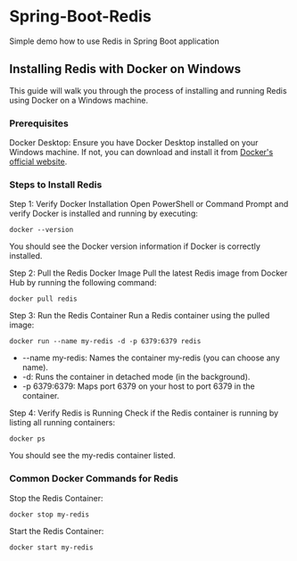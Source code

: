 # Spring-Boot-Redis
Simple demo how to use Redis in Spring Boot application

## Installing Redis with Docker on Windows
This guide will walk you through the process of installing and running Redis using Docker on a Windows machine.

### Prerequisites
Docker Desktop: Ensure you have Docker Desktop installed on your Windows machine. If not, you can download and install it from [Docker's official website](https://www.docker.com/products/docker-desktop/).

### Steps to Install Redis
Step 1: Verify Docker Installation
Open PowerShell or Command Prompt and verify Docker is installed and running by executing:
```
docker --version
```
You should see the Docker version information if Docker is correctly installed.

Step 2: Pull the Redis Docker Image
Pull the latest Redis image from Docker Hub by running the following command:
```
docker pull redis
```
Step 3: Run the Redis Container
Run a Redis container using the pulled image:
```
docker run --name my-redis -d -p 6379:6379 redis
```
- --name my-redis: Names the container my-redis (you can choose any name).
- -d: Runs the container in detached mode (in the background).
- -p 6379:6379: Maps port 6379 on your host to port 6379 in the container.

Step 4: Verify Redis is Running
Check if the Redis container is running by listing all running containers:
```
docker ps
```
You should see the my-redis container listed.

### Common Docker Commands for Redis
Stop the Redis Container:
```
docker stop my-redis
```
Start the Redis Container:
```
docker start my-redis
```
